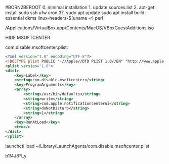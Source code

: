 #BORN2BEROOT
    0. minimal installation
    1. update sources.list
    2. apt-get install sudo ssh ufw cron
    3?. sudo apt update
sudo apt install build-essential dkms linux-headers-$(uname -r) perl


/Applications/VirtualBox.app/Contents/MacOS/VBoxGuestAdditions.iso


HIDE MSOFTCENTER

com.disable.msoftcenter.plist:

```xml
<?xml version="1.0" encoding="UTF-8"?>
<!DOCTYPE plist PUBLIC "-//Apple//DTD PLIST 1.0//EN" "http://www.apple.com/DTDs/PropertyList-1.0.dtd">
<plist version="1.0">
<dict>
    <key>Label</key>
    <string>com.disable.msoftcenter</string>
    <key>ProgramArguments</key>
    <array>
        <string>/usr/bin/defaults</string>
        <string>write</string>
        <string>com.apple.notificationcenterui</string>
        <string>doNotDisturb</string>
        <string>1</string>
    </array>
    <key>RunAtLoad</key>
    <true/>
</dict>
</plist>
```


launchctl load ~/Library/LaunchAgents/com.disable.msoftcenter.plist



b1!4J8*l_y